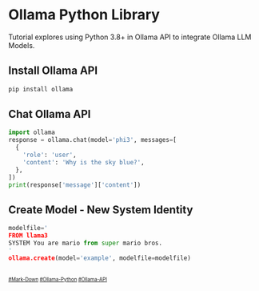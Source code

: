 # Ollama Python Library
Tutorial explores using Python 3.8+ in Ollama API to integrate Ollama LLM Models.
## Install Ollama API
```bash
pip install ollama
```
## Chat Ollama API
```python
import ollama
response = ollama.chat(model='phi3', messages=[
  {
    'role': 'user',
    'content': 'Why is the sky blue?',
  },
])
print(response['message']['content'])
```
## Create Model - New System Identity
```Python
modelfile='
FROM llama3
SYSTEM You are mario from super mario bros.
'
ollama.create(model='example', modelfile=modelfile)
```
##

<sub><sub>
[#Mark-Down](https://daringfireball.net/projects/markdown)
[#Ollama-Python](https://github.com/ollama/ollama-python)
[#Ollama-API](https://github.com/ollama/ollama/blob/main/docs/api.md)
